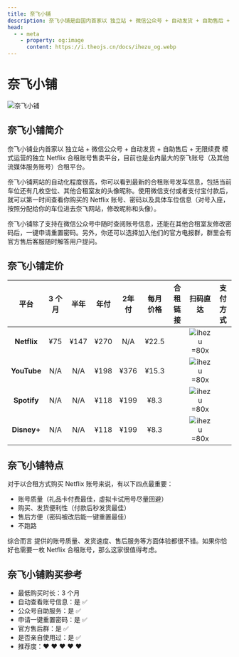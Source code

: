 ```yaml
---
title: 奈飞小铺
description: 奈飞小铺是由国内首家以 独立站 + 微信公众号 + 自动发货 + 自助售后 + 无限续费 模式运营的独立 Netflix 合租账号售卖平台，目前也是业内最大的奈飞账号（及其他流媒体服务账号）合租平台。
head:
  - - meta
    - property: og:image
      content: https://i.theojs.cn/docs/ihezu_og.webp
---
```


# 奈飞小铺

![奈飞小铺](https://i.theojs.cn/docs/ihezu_og.webp '奈飞账号（及其他流媒体服务账号）合租平台')

## 奈飞小铺简介

奈飞小铺业内首家以 独立站 + 微信公众号 + 自动发货 + 自助售后 + 无限续费 模式运营的独立 Netflix 合租账号售卖平台，目前也是业内最大的奈飞账号（及其他流媒体服务账号）合租平台。

奈飞小铺网站的自动化程度很高，你可以看到最新的合租账号发车信息，包括当前车位还有几枚空位、其他合租室友的头像昵称。使用微信支付或者支付宝付款后，就可以第一时间查看你购买的 Netflix 账号、密码以及具体车位信息（对号入座，按照分配给你的车位进去奈飞网站，修改昵称和头像）。

奈飞小铺除了支持在微信公众号中随时查阅账号信息，还能在其他合租室友修改密码后，一键申请重置密码。另外，你还可以选择加入他们的官方电报群，群里会有官方售后客服随时解答用户提问。

## 奈飞小铺定价 <Badge text="优惠码: theonf" />

|    平台     | 3 个月 | 半年 | 年付 | 2年付 | 每月价格 |                                合租链接                                 |                      扫码直达                      |                                       支付方式                                       |
| :---------: | :----: | :--: | :--: | :---: | :------: | :---------------------------------------------------------------------: | :------------------------------------------------: | :----------------------------------------------------------------------------------: |
| **Netflix** |  ¥75   | ¥147 | ¥270 |  N/A  |  ¥22.5   | <Pill name="官网直达" link="https://itheo.top/ihezu" rel="sponsored" /> | ![ihezu =80x](https://i.theojs.cn/docs/ihezu.webp) | <iconify-icon icon="bi:alipay" style="color: #1677FF;font-size:24px"></iconify-icon> |
| **YouTube** |  N/A   | N/A  | ¥198 | ¥376  |  ¥15.3   | <Pill name="官网直达" link="https://itheo.top/ihezu" rel="sponsored" /> | ![ihezu =80x](https://i.theojs.cn/docs/ihezu.webp) | <iconify-icon icon="bi:alipay" style="color: #1677FF;font-size:24px"></iconify-icon> |
| **Spotify** |  N/A   | N/A  | ¥118 | ¥199  |   ¥8.3   | <Pill name="官网直达" link="https://itheo.top/ihezu" rel="sponsored" /> | ![ihezu =80x](https://i.theojs.cn/docs/ihezu.webp) | <iconify-icon icon="bi:alipay" style="color: #1677FF;font-size:24px"></iconify-icon> |
| **Disney+** |  N/A   | N/A  | ¥118 | ¥199  |   ¥8.3   | <Pill name="官网直达" link="https://itheo.top/ihezu" rel="sponsored" /> | ![ihezu =80x](https://i.theojs.cn/docs/ihezu.webp) | <iconify-icon icon="bi:alipay" style="color: #1677FF;font-size:24px"></iconify-icon> |

## 奈飞小铺特点

对于以合租方式购买 Netflix 账号来说，有以下四点最重要：

- 账号质量（礼品卡付费最佳，虚拟卡试用号尽量回避）
- 购买、发货便利性（付款后秒发货最佳）
- 售后方便（密码被改后能一键重置最佳）
- 不跑路

综合而言 <Pill name="奈飞小铺" link="https://itheo.top/ihezu" image="https://encrypted-tbn0.gstatic.com/images?q=tbn:ANd9GcRT5w-gXnmsI24DmoYkt-1EpkL_nY0O1p8p4Q&s" alt="奈飞小铺图标" rel="sponsored" /> 提供的账号质量、发货速度、售后服务等方面体验都很不错。如果你恰好也需要一枚 Netflix 合租账号，那么这家很值得考虑。

## 奈飞小铺购买参考

- 最低购买时长：3 个月
- 自动查看账号信息：是 ✅
- 公众号自助服务：是 ✅
- 申请一键重置密码：是 ✅
- 官方售后群：是 ✅
- 是否亲自使用过：是 ✅
- 推荐度：❤ ❤ ❤ ❤ ❤
